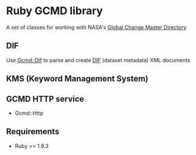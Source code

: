 # Ruby GCMD library
A set of classes for working with NASA's [Global Change Master Directory](http://gcmd.gsfc.nasa.gov/)

## DIF
Use [Gcmd::Dif]() to parse and create [DIF](http://gcmd.gsfc.nasa.gov/User/difguide/) (dataset metadata) XML documents 

## KMS (Keyword Management System)

## GCMD HTTP service
* Gcmd::Http

## Requirements
* Ruby >= 1.9.3